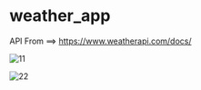 # weather_app

API From ==> https://www.weatherapi.com/docs/

![11](https://user-images.githubusercontent.com/85505451/157421837-aee61721-8af4-46b4-8e95-f1841dc68c9f.png)

![22](https://user-images.githubusercontent.com/85505451/157422146-d25c0dfb-ad21-4afa-8ba8-e4bb9525b5e6.png)

